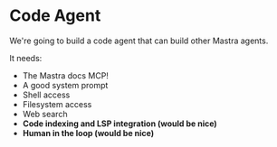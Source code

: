 # Code Agent

We're going to build a code agent that can build other Mastra agents.

It needs:

- The Mastra docs MCP!
- A good system prompt
- Shell access
- Filesystem access
- Web search
- **Code indexing and LSP integration (would be nice)**
- **Human in the loop (would be nice)**
